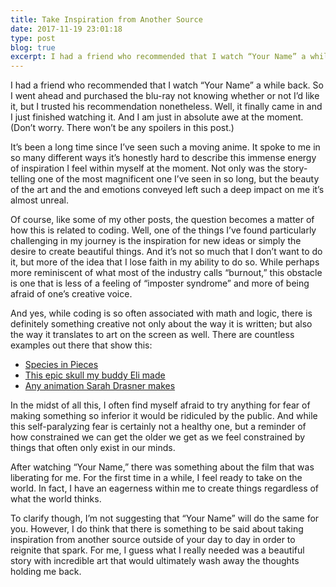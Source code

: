 ```yaml
---
title: Take Inspiration from Another Source
date: 2017-11-19 23:01:18
type: post
blog: true
excerpt: I had a friend who recommended that I watch “Your Name” a while back. So I went ahead and purchased the blu-ray not knowing whether or not I’d like it, but I trusted his recommendation nonetheless. Well, it finally came in and I just finished watching it. And I am just in absolute awe at the moment. (Don’t worry. There won’t be any spoilers in this post.)
---
```


I had a friend who recommended that I watch “Your Name” a while back. So I went ahead and purchased the blu-ray not knowing whether or not I’d like it, but I trusted his recommendation nonetheless. Well, it finally came in and I just finished watching it. And I am just in absolute awe at the moment. (Don’t worry. There won’t be any spoilers in this post.)

It’s been a long time since I’ve seen such a moving anime. It spoke to me in so many different ways it’s honestly hard to describe this immense energy of inspiration I feel within myself at the moment. Not only was the story-telling one of the most magnificent one I’ve seen in so long, but the beauty of the art and the and emotions conveyed left such a deep impact on me it’s almost unreal.

Of course, like some of my other posts, the question becomes a matter of how this is related to coding. Well, one of the things I’ve found particularly challenging in my journey is the inspiration for new ideas or simply the desire to create beautiful things. And it’s not so much that I don’t want to do it, but more of the idea that I lose faith in my ability to do so. While perhaps more reminiscent of what most of the industry calls “burnout,” this obstacle is one that is less of a feeling of “imposter syndrome” and more of being afraid of one’s creative voice.

And yes, while coding is so often associated with math and logic, there is definitely something creative not only about the way it is written; but also the way it translates to art on the screen as well. There are countless examples out there that show this:

* [Species in Pieces](http://www.species-in-pieces.com/)
* [This epic skull my buddy Eli made](http://eli.wtf/)
* [Any animation Sarah Drasner makes](https://codepen.io/sdras/#)

In the midst of all this, I often find myself afraid to try anything for fear of making something so inferior it would be ridiculed by the public. And while this self-paralyzing fear is certainly not a healthy one, but a reminder of how constrained we can get the older we get as we feel constrained by things that often only exist in our minds.

After watching “Your Name,” there was something about the film that was liberating for me. For the first time in a while, I feel ready to take on the world. In fact, I have an eagerness within me to create things regardless of what the world thinks.

To clarify though, I’m not suggesting that “Your Name” will do the same for you. However, I do think that there is something to be said about taking inspiration from another source outside of your day to day in order to reignite that spark. For me, I guess what I really needed was a beautiful story with incredible art that would ultimately wash away the thoughts holding me back.
